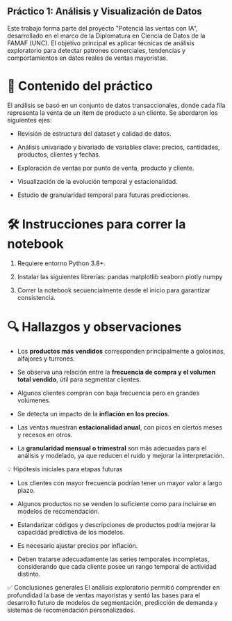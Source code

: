 ## Práctico 1: Análisis y Visualización de Datos
Este trabajo forma parte del proyecto "Potenciá las ventas con IA", desarrollado en el marco de la Diplomatura en Ciencia de Datos de la FAMAF (UNC). El objetivo principal es aplicar técnicas de análisis exploratorio para detectar patrones comerciales, tendencias y comportamientos en datos reales de ventas mayoristas.

# 📂 Contenido del práctico
El análisis se basó en un conjunto de datos transaccionales, donde cada fila representa la venta de un ítem de producto a un cliente. Se abordaron los siguientes ejes:

- Revisión de estructura del dataset y calidad de datos.

- Análisis univariado y bivariado de variables clave: precios, cantidades, productos, clientes y fechas.

- Exploración de ventas por punto de venta, producto y cliente.

- Visualización de la evolución temporal y estacionalidad.

- Estudio de granularidad temporal para futuras predicciones.

# 🛠️ Instrucciones para correr la notebook
1. Requiere entorno Python 3.8+.

2. Instalar las siguientes librerías: pandas matplotlib seaborn plotly numpy

3. Correr la notebook secuencialmente desde el inicio para garantizar consistencia.

# 🔍 Hallazgos y observaciones

- Los **productos más vendidos** corresponden principalmente a golosinas, alfajores y turrones.

- Se observa una relación entre la **frecuencia de compra y el volumen total vendido**, útil para segmentar clientes.

- Algunos clientes compran con baja frecuencia pero en grandes volúmenes.

- Se detecta un impacto de la **inflación en los precios**.

- Las ventas muestran **estacionalidad anual**, con picos en ciertos meses y recesos en otros.

- La **granularidad mensual o trimestral** son más adecuadas para el análisis y modelado, ya que reducen el ruido y mejorar la interpretación.

💡 Hipótesis iniciales para etapas futuras

- Los clientes con mayor frecuencia podrían tener un mayor valor a largo plazo.

- Algunos productos no se venden lo suficiente como para incluirse en modelos de recomendación.

- Estandarizar códigos y descripciones de productos podría mejorar la capacidad predictiva de los modelos.

- Es necesario ajustar precios por inflación.

- Deben tratarse adecuadamente las series temporales incompletas, considerando que cada cliente posee un rango temporal de actividad distinto.


✅ Conclusiones generales
El análisis exploratorio permitió comprender en profundidad la base de ventas mayoristas y sentó las bases para el desarrollo futuro de modelos de segmentación, predicción de demanda y sistemas de recomendación personalizados.
